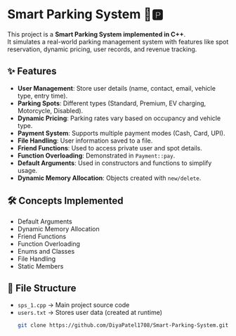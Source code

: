 # Smart Parking System 🚗🅿️

This project is a **Smart Parking System implemented in C++**.  
It simulates a real-world parking management system with features like spot reservation, dynamic pricing, user records, and revenue tracking.  

## ✨ Features
- **User Management**: Store user details (name, contact, email, vehicle type, entry time).
- **Parking Spots**: Different types (Standard, Premium, EV charging, Motorcycle, Disabled).
- **Dynamic Pricing**: Parking rates vary based on occupancy and vehicle type.
- **Payment System**: Supports multiple payment modes (Cash, Card, UPI).
- **File Handling**: User information saved to a file.
- **Friend Functions**: Used to access private user and spot details.
- **Function Overloading**: Demonstrated in `Payment::pay`.
- **Default Arguments**: Used in constructors and functions to simplify usage.
- **Dynamic Memory Allocation**: Objects created with `new/delete`.

## 🛠️ Concepts Implemented
- Default Arguments  
- Dynamic Memory Allocation  
- Friend Functions  
- Function Overloading  
- Enums and Classes  
- File Handling  
- Static Members  

## 📂 File Structure
- `sps_1.cpp` → Main project source code  
- `users.txt` → Stores user data (created at runtime)  
   ```bash
   git clone https://github.com/DiyaPatel1708/Smart-Parking-System.git
